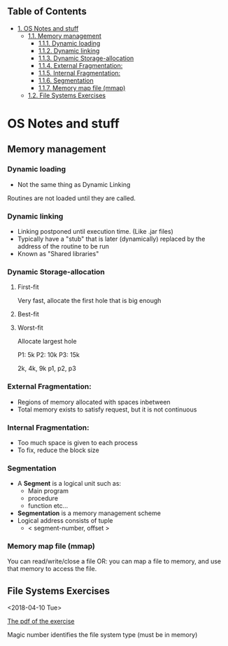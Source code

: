 <div id="table-of-contents">
<h2>Table of Contents</h2>
<div id="text-table-of-contents">
<ul>
<li><a href="#sec-1">1. OS Notes and stuff</a>
<ul>
<li><a href="#sec-1-1">1.1. Memory management</a>
<ul>
<li><a href="#sec-1-1-1">1.1.1. Dynamic loading</a></li>
<li><a href="#sec-1-1-2">1.1.2. Dynamic linking</a></li>
<li><a href="#sec-1-1-3">1.1.3. Dynamic Storage-allocation</a></li>
<li><a href="#sec-1-1-4">1.1.4. External Fragmentation:</a></li>
<li><a href="#sec-1-1-5">1.1.5. Internal Fragmentation:</a></li>
<li><a href="#sec-1-1-6">1.1.6. Segmentation</a></li>
<li><a href="#sec-1-1-7">1.1.7. Memory map file (mmap)</a></li>
</ul>
</li>
<li><a href="#sec-1-2">1.2. File Systems Exercises</a></li>
</ul>
</li>
</ul>
</div>
</div>


# OS Notes and stuff<a id="sec-1" name="sec-1"></a>

## Memory management<a id="sec-1-1" name="sec-1-1"></a>

### Dynamic loading<a id="sec-1-1-1" name="sec-1-1-1"></a>

-   Not the same thing as Dynamic Linking

Routines are not loaded until they are called.

### Dynamic linking<a id="sec-1-1-2" name="sec-1-1-2"></a>

-   Linking postponed until execution time. (Like .jar files)
-   Typically have a "stub" that is later (dynamically) replaced by the address of the routine to be run
-   Known as "Shared libraries"

### Dynamic Storage-allocation<a id="sec-1-1-3" name="sec-1-1-3"></a>

1.  First-fit

    Very fast, allocate the first hole that is big enough

2.  Best-fit

3.  Worst-fit

    Allocate largest hole
    
    P1: 5k
    P2: 10k
    P3: 15k
    
    2k, 4k, 9k
    p1, p2, p3

### External Fragmentation:<a id="sec-1-1-4" name="sec-1-1-4"></a>

-   Regions of memory allocated with spaces inbetween
-   Total memory exists to satisfy request, but it is not continuous

### Internal Fragmentation:<a id="sec-1-1-5" name="sec-1-1-5"></a>

-   Too much space is given to each process
-   To fix, reduce the block size

### Segmentation<a id="sec-1-1-6" name="sec-1-1-6"></a>

-   A **Segment** is a logical unit such as:
    -   Main program
    -   procedure
    -   function etc&#x2026;
-   **Segmentation** is a memory management scheme
-   <span class="underline">Logical address</span> consists of tuple
    -   < segment-number, offset >

### Memory map file (mmap)<a id="sec-1-1-7" name="sec-1-1-7"></a>

You can read/write/close a file
OR: you can map a file to memory, and use that memory to access the file.

## File Systems Exercises<a id="sec-1-2" name="sec-1-2"></a>

<span class="timestamp-wrapper"><span class="timestamp">&lt;2018-04-10 Tue&gt;</span></span>

[The pdf of the exercise](os_materials/example-4b-filesystem-v1d.pdf)

Magic number identifies the file system type (must be in memory)